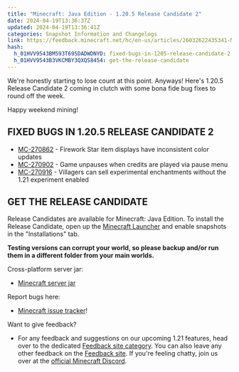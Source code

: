 ```yaml
---
title: "Minecraft: Java Edition - 1.20.5 Release Candidate 2"
date: 2024-04-19T13:36:37Z
updated: 2024-04-19T13:36:41Z
categories: Snapshot Information and Changelogs
link: https://feedback.minecraft.net/hc/en-us/articles/26032622435341-Minecraft-Java-Edition-1-20-5-Release-Candidate-2
hash:
  h_01HVV9543BM593T695DADWDNYD: fixed-bugs-in-1205-release-candidate-2
  h_01HVV9543B3VKCMBY3QXQS8454: get-the-release-candidate
---
```


We're honestly starting to lose count at this point. Anyways! Here's 1.20.5 Release Candidate 2 coming in clutch with some bona fide bug fixes to round off the week.

Happy weekend mining!

## FIXED BUGS IN 1.20.5 RELEASE CANDIDATE 2

- [MC-270862](https://bugs.mojang.com/browse/MC-270862) - Firework Star item displays have inconsistent color updates
- [MC-270902](https://bugs.mojang.com/browse/MC-270902) - Game unpauses when credits are played via pause menu
- [MC-270916](https://bugs.mojang.com/browse/MC-270916) - Villagers can sell experimental enchantments without the 1.21 experiment enabled

## GET THE RELEASE CANDIDATE

Release Candidates are available for Minecraft: Java Edition. To install the Release Candidate, open up the [Minecraft Launcher](https://www.minecraft.net/download.html) and enable snapshots in the "Installations" tab.

**Testing versions can corrupt your world, so please backup and/or run them in a different folder from your main worlds.**

Cross-platform server jar:

- [Minecraft server jar](https://piston-data.mojang.com/v1/objects/921814646156d838286dc0634a0031f042c6e0d2/server.jar)

Report bugs here:

- [Minecraft issue tracker](https://bugs.mojang.com/projects/MC/summary)!

Want to give feedback?

- For any feedback and suggestions on our upcoming 1.21 features, head over to the dedicated [Feedback site category](https://aka.ms/Minecraft121Feedback). You can also leave any other feedback on the [Feedback site](https://feedback.minecraft.net/). If you're feeling chatty, join us over at the [official Minecraft Discord](https://discordapp.com/invite/minecraft).
